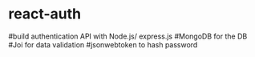 # react-auth

#build  authentication API with Node.js/ express.js
#MongoDB for the DB 
#Joi for data validation
#jsonwebtoken to hash password
